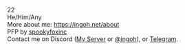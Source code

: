 22  
He/Him/Any  
More about me: https://ingoh.net/about  
PFP by [spookyfoxinc](https://twitter.com/spookyfoxinc)  
Contact me on Discord ([My Server](https://discord.gg/9Xqvb8Cszg) or [@ingoh](https://discord.com/users/381801621950169089)), or [Telegram](https://t.me/IngoHHacks).
